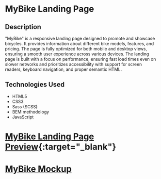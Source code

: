 # MyBike Landing Page

## Description

"MyBike" is a responsive landing page designed to promote and showcase bicycles. It provides information about different bike models, features, and pricing. The page is fully optimized for both mobile and desktop views, ensuring a smooth user experience across various devices. The landing page is built with a focus on performance, ensuring fast load times even on slower networks and prioritizes accessibility with support for screen readers, keyboard navigation, and proper semantic HTML.

## Technologies Used

-   HTML5
-   CSS3
-   Sass (SCSS)
-   BEM methodology
-   JavaScript

# [MyBike Landing Page Preview](https://my-bike-web.netlify.app/){:target="\_blank"}

# [MyBike Mockup](https://www.figma.com/file/NZQAIydtHo5QkINyGLHNcq/BIKE-New-Version?node-id=0%3A1)
